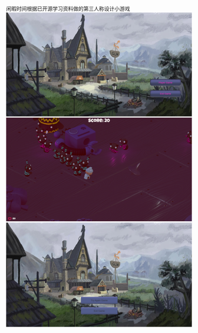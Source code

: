 闲暇时间根据已开源学习资料做的第三人称设计小游戏
![游戏开始UI](https://github.com/haoyunxiaozzz/UnityDemo/blob/main/Run.jpg)
![游戏画面](https://github.com/haoyunxiaozzz/UnityDemo/blob/main/game.jpg)
![游戏结束UI](https://github.com/haoyunxiaozzz/UnityDemo/blob/main/GameOver.jpg)
